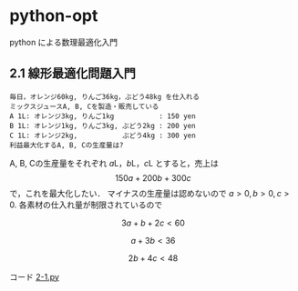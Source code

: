 # python-opt

python による数理最適化入門

## 2.1 線形最適化問題入門

    毎日，オレンジ60kg, りんご36kg，ぶどう48kg を仕入れる
    ミックスジュースA, B, Cを製造・販売している
    A 1L: オレンジ3kg, りんご1kg           : 150 yen
    B 1L: オレンジ1kg, りんご3kg, ぶどう2kg : 200 yen
    C 1L: オレンジ2kg,           ぶどう4kg : 300 yen
    利益最大化するA, B, Cの生産量は?

A, B, Cの生産量をそれぞれ $`a`$L，$`b`$L，$`c`$L とすると，売上は
$$150a+200b+300c$$
で，これを最大化したい．
マイナスの生産量は認めないので $a>0, b>0, c>0.$
各素材の仕入れ量が制限されているので

$$
3a+b+2c<60
$$

$$
a+3b<36
$$

$$
2b+4c<48
$$

コード [2-1.py](2-1.py)

